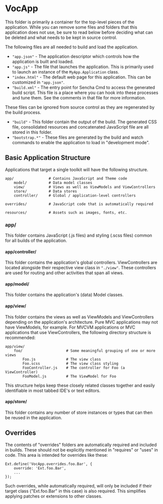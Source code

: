 # VocApp

This folder is primarily a container for the top-level pieces of the application.
While you can remove some files and folders that this application does not use,
be sure to read below before deciding what can be deleted and what needs to be
kept in source control.

The following files are all needed to build and load the application.

 - `"app.json"` - The application descriptor which controls how the application is
   built and loaded.
 - `"app.js"` - The file that launches the application. This is primarily used to
   launch an instance of the `MyApp.Application` class.
 - `"index.html"` - The default web page for this application. This can be customized
   in `"app.json"`.
 - `"build.xml"` - The entry point for Sencha Cmd to access the generated build
   script. This file is a place where you can hook into these processes and tune
   them. See the comments in that file for more information.

These files can be ignored from source control as they are regenerated by the build
process.

 - `"build"` - This folder contain the output of the build. The generated CSS file,
   consolidated resources and concatenated JavaScript file are all stored in this
   folder.
 - `"bootstrap.*"` - These files are generated by the build and watch commands to
   enable the application to load in "development mode".

## Basic Application Structure

Applications that target a single toolkit will have the following structure.

    app/                # Contains JavaScript and Theme code
        model/          # Data model classes
        view/           # Views as well as ViewModels and ViewControllers
        store/          # Data stores
        controller/     # Global / application-level controllers

    overrides/          # JavaScript code that is automatically required

    resources/          # Assets such as images, fonts, etc.

### app/

This folder contains JavaScript (.js files) and styling (.scss files) common
for all builds of the application.

#### app/controller/

This folder contains the application's global controllers. ViewControllers are located
alongside their respective view class in `"./view"`. These controllers are used for routing
and other activities that span all views.

#### app/model/

This folder contains the application's (data) Model classes.

#### app/view/

This folder contains the views as well as ViewModels and ViewControllers depending on the
application's architecture. Pure MVC applications may not have ViewModels, for example. For
MVCVM applications or MVC applications that use ViewControllers, the following directory
structure is recommended:

    app/view/
        foo/                    # Some meaningful grouping of one or more views
            Foo.js              # The view class
            Foo.scss            # The view class styling
            FooController.js    # The controller for Foo (a ViewController)
            FooModel.js         # The ViewModel for Foo

This structure helps keep these closely related classes together and easily identifiable in
most tabbed IDE's or text editors.

#### app/store/

This folder contains any number of store instances or types that can then be reused in the
application.

## Overrides

The contents of "overrides" folders are automatically required and included in
builds. These should not be explicitly mentioned in "requires" or "uses" in code.
This area is intended for overrides like these:

    Ext.define('VocApp.overrides.foo.Bar', {
        override: 'Ext.foo.Bar',
        ...
    });

Such overrides, while automatically required, will only be included if their target
class ("Ext.foo.Bar" in this case) is also required. This simplifies applying
patches or extensions to other classes.

